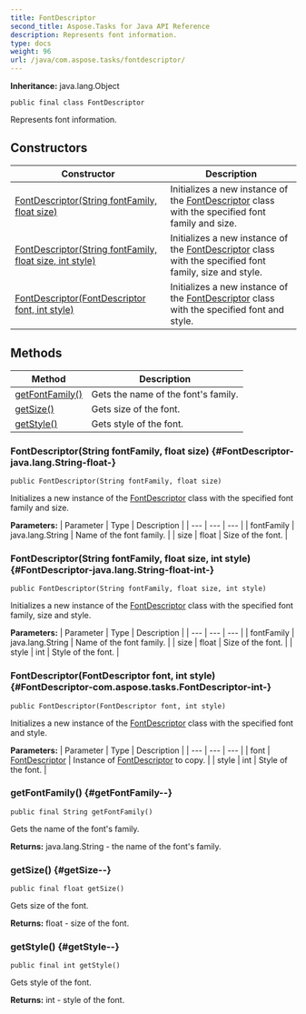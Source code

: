 ```yaml
---
title: FontDescriptor
second_title: Aspose.Tasks for Java API Reference
description: Represents font information.
type: docs
weight: 96
url: /java/com.aspose.tasks/fontdescriptor/
---
```


**Inheritance:**
java.lang.Object
```
public final class FontDescriptor
```

Represents font information.
## Constructors

| Constructor | Description |
| --- | --- |
| [FontDescriptor(String fontFamily, float size)](#FontDescriptor-java.lang.String-float-) | Initializes a new instance of the [FontDescriptor](../../com.aspose.tasks/fontdescriptor) class with the specified font family and size. |
| [FontDescriptor(String fontFamily, float size, int style)](#FontDescriptor-java.lang.String-float-int-) | Initializes a new instance of the [FontDescriptor](../../com.aspose.tasks/fontdescriptor) class with the specified font family, size and style. |
| [FontDescriptor(FontDescriptor font, int style)](#FontDescriptor-com.aspose.tasks.FontDescriptor-int-) | Initializes a new instance of the [FontDescriptor](../../com.aspose.tasks/fontdescriptor) class with the specified font and style. |
## Methods

| Method | Description |
| --- | --- |
| [getFontFamily()](#getFontFamily--) | Gets the name of the font's family. |
| [getSize()](#getSize--) | Gets size of the font. |
| [getStyle()](#getStyle--) | Gets style of the font. |
### FontDescriptor(String fontFamily, float size) {#FontDescriptor-java.lang.String-float-}
```
public FontDescriptor(String fontFamily, float size)
```


Initializes a new instance of the [FontDescriptor](../../com.aspose.tasks/fontdescriptor) class with the specified font family and size.

**Parameters:**
| Parameter | Type | Description |
| --- | --- | --- |
| fontFamily | java.lang.String | Name of the font family. |
| size | float | Size of the font. |

### FontDescriptor(String fontFamily, float size, int style) {#FontDescriptor-java.lang.String-float-int-}
```
public FontDescriptor(String fontFamily, float size, int style)
```


Initializes a new instance of the [FontDescriptor](../../com.aspose.tasks/fontdescriptor) class with the specified font family, size and style.

**Parameters:**
| Parameter | Type | Description |
| --- | --- | --- |
| fontFamily | java.lang.String | Name of the font family. |
| size | float | Size of the font. |
| style | int | Style of the font. |

### FontDescriptor(FontDescriptor font, int style) {#FontDescriptor-com.aspose.tasks.FontDescriptor-int-}
```
public FontDescriptor(FontDescriptor font, int style)
```


Initializes a new instance of the [FontDescriptor](../../com.aspose.tasks/fontdescriptor) class with the specified font and style.

**Parameters:**
| Parameter | Type | Description |
| --- | --- | --- |
| font | [FontDescriptor](../../com.aspose.tasks/fontdescriptor) | Instance of [FontDescriptor](../../com.aspose.tasks/fontdescriptor) to copy. |
| style | int | Style of the font. |

### getFontFamily() {#getFontFamily--}
```
public final String getFontFamily()
```


Gets the name of the font's family.

**Returns:**
java.lang.String - the name of the font's family.
### getSize() {#getSize--}
```
public final float getSize()
```


Gets size of the font.

**Returns:**
float - size of the font.
### getStyle() {#getStyle--}
```
public final int getStyle()
```


Gets style of the font.

**Returns:**
int - style of the font.
